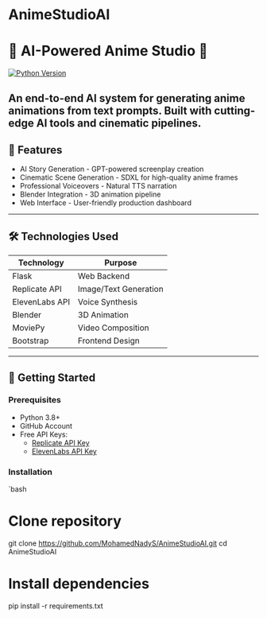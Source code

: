# AnimeStudioAI
# 🎥 AI-Powered Anime Studio 🚀

[![Python Version](https://img.shields.io/badge/python-3.8%2B-blue)](https://python.org)

An end-to-end AI system for generating anime animations from text prompts. Built with cutting-edge AI tools and cinematic pipelines.
---

## 🌟 Features

- AI Story Generation - GPT-powered screenplay creation
- Cinematic Scene Generation - SDXL for high-quality anime frames
- Professional Voiceovers - Natural TTS narration
- Blender Integration - 3D animation pipeline
- Web Interface - User-friendly production dashboard

---

## 🛠️ Technologies Used

| Technology              | Purpose                          |
|-------------------------|----------------------------------|
| Flask                   | Web Backend                      |
| Replicate API           | Image/Text Generation            |
| ElevenLabs API          | Voice Synthesis                  |
| Blender                 | 3D Animation                     |
| MoviePy                 | Video Composition                |
| Bootstrap               | Frontend Design                  |

---

## 🚀 Getting Started

### Prerequisites
- Python 3.8+
- GitHub Account
- Free API Keys:
  - [Replicate API Key](https://replicate.com)
  - [ElevenLabs API Key](https://elevenlabs.io)

### Installation
`bash
# Clone repository
git clone https://github.com/MohamedNadyS/AnimeStudioAI.git
cd AnimeStudioAI

# Install dependencies
pip install -r requirements.txt
